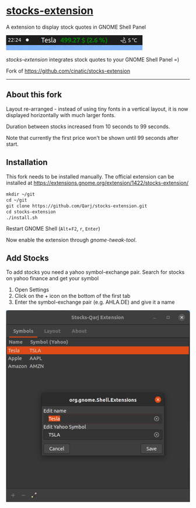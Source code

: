 # [stocks-extension](https://extensions.gnome.org/extension/1422/stocks-extension/)
A extension to display stock quotes in GNOME Shell Panel

![Screenshot](https://github.com/Qarj/stocks-extension/raw/master/images/extension.png)

*stocks-extension* integrates stock quotes to your GNOME Shell Panel =)

Fork of https://github.com/cinatic/stocks-extension

----

## About this fork

Layout re-arranged - instead of using tiny fonts in a vertical layout, it is now displayed
horizontally with much larger fonts.

Duration between stocks increased from 10 seconds to 99 seconds.

Note that currently the first price won't be shown until 99 seconds after start.

## Installation

This fork needs to be installed manually. The official extension can be
installed at https://extensions.gnome.org/extension/1422/stocks-extension/

```
mkdir ~/git
cd ~/git
git clone https://github.com/Qarj/stocks-extension.git
cd stocks-extension
./install.sh
```

Restart GNOME Shell (`Alt`+`F2`, `r`, `Enter`)

Now enable the extension through *gnome-tweak-tool*.

## Add Stocks

To add stocks you need a yahoo symbol-exchange pair. Search for stocks on yahoo finance and get your symbol

1. Open Settings
2. Click on the + icon on the bottom of the first tab
3. Enter the symbol-exchange pair (e.g. AHLA.DE) and give it a name

![Screenshot](https://github.com/Qarj/stocks-extension/raw/master/images/settings.png)
